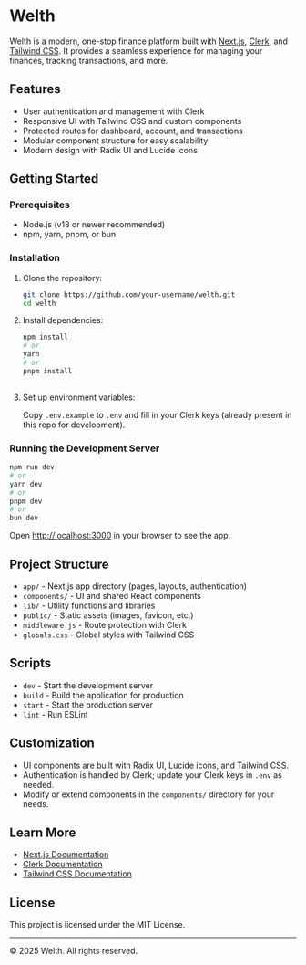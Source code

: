 # Welth

Welth is a modern, one-stop finance platform built with [Next.js](https://nextjs.org/), [Clerk](https://clerk.com/), and [Tailwind CSS](https://tailwindcss.com/). It provides a seamless experience for managing your finances, tracking transactions, and more.

## Features

- User authentication and management with Clerk
- Responsive UI with Tailwind CSS and custom components
- Protected routes for dashboard, account, and transactions
- Modular component structure for easy scalability
- Modern design with Radix UI and Lucide icons

## Getting Started

### Prerequisites

- Node.js (v18 or newer recommended)
- npm, yarn, pnpm, or bun

### Installation

1. Clone the repository:
   ```sh
   git clone https://github.com/your-username/welth.git
   cd welth
   ```

2. Install dependencies:
   ```sh
   npm install
   # or
   yarn
   # or
   pnpm install
 

3. Set up environment variables:

   Copy `.env.example` to `.env` and fill in your Clerk keys (already present in this repo for development).

### Running the Development Server

```sh
npm run dev
# or
yarn dev
# or
pnpm dev
# or
bun dev
```

Open [http://localhost:3000](http://localhost:3000) in your browser to see the app.

## Project Structure

- `app/` - Next.js app directory (pages, layouts, authentication)
- `components/` - UI and shared React components
- `lib/` - Utility functions and libraries
- `public/` - Static assets (images, favicon, etc.)
- `middleware.js` - Route protection with Clerk
- `globals.css` - Global styles with Tailwind CSS

## Scripts

- `dev` - Start the development server
- `build` - Build the application for production
- `start` - Start the production server
- `lint` - Run ESLint

## Customization

- UI components are built with Radix UI, Lucide icons, and Tailwind CSS.
- Authentication is handled by Clerk; update your Clerk keys in `.env` as needed.
- Modify or extend components in the `components/` directory for your needs.

## Learn More

- [Next.js Documentation](https://nextjs.org/docs)
- [Clerk Documentation](https://clerk.com/docs)
- [Tailwind CSS Documentation](https://tailwindcss.com/docs)

## License

This project is licensed under the MIT License.

---

© 2025 Welth. All rights reserved.
